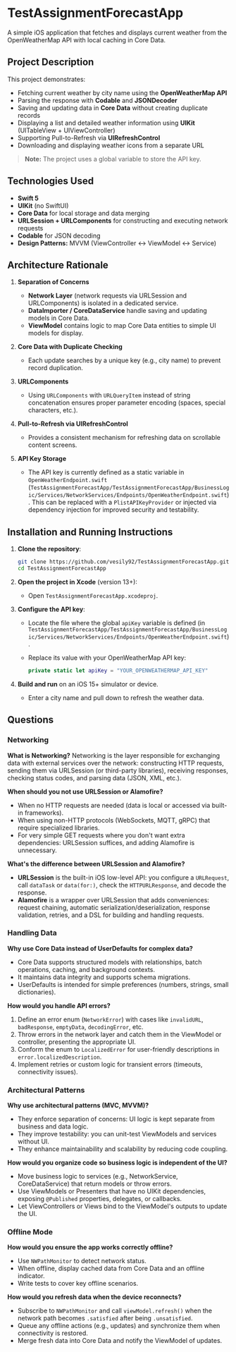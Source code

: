 # TestAssignmentForecastApp

A simple iOS application that fetches and displays current weather from the OpenWeatherMap API with local caching in Core Data.

## Project Description

This project demonstrates:

* Fetching current weather by city name using the **OpenWeatherMap API**
* Parsing the response with **Codable** and **JSONDecoder**
* Saving and updating data in **Core Data** without creating duplicate records
* Displaying a list and detailed weather information using **UIKit** (UITableView + UIViewController)
* Supporting Pull-to-Refresh via **UIRefreshControl**
* Downloading and displaying weather icons from a separate URL

> **Note:** The project uses a global variable to store the API key.

## Technologies Used

* **Swift 5**
* **UIKit** (no SwiftUI)
* **Core Data** for local storage and data merging
* **URLSession + URLComponents** for constructing and executing network requests
* **Codable** for JSON decoding
* **Design Patterns:** MVVM (ViewController ↔ ViewModel ↔ Service)

## Architecture Rationale

1. **Separation of Concerns**

   * **Network Layer** (network requests via URLSession and URLComponents) is isolated in a dedicated service.
   * **DataImporter / CoreDataService** handle saving and updating models in Core Data.
   * **ViewModel** contains logic to map Core Data entities to simple UI models for display.
2. **Core Data with Duplicate Checking**

   * Each update searches by a unique key (e.g., city name) to prevent record duplication.
3. **URLComponents**

   * Using `URLComponents` with `URLQueryItem` instead of string concatenation ensures proper parameter encoding (spaces, special characters, etc.).
4. **Pull-to-Refresh via UIRefreshControl**

   * Provides a consistent mechanism for refreshing data on scrollable content screens.
5. **API Key Storage**

   * The API key is currently defined as a static variable in `OpenWeatherEndpoint.swift` (`TestAssignmentForecastApp/TestAssignmentForecastApp/BusinessLogic/Services/NetworkServices/Endpoints/OpenWeatherEndpoint.swift`). This can be replaced with a `PlistAPIKeyProvider` or injected via dependency injection for improved security and testability.

## Installation and Running Instructions

1. **Clone the repository**:

   ```bash
   git clone https://github.com/vesily92/TestAssignmentForecastApp.git
   cd TestAssignmentForecastApp
   ```
2. **Open the project in Xcode** (version 13+):

   * Open `TestAssignmentForecastApp.xcodeproj`.
3. **Configure the API key**:

   * Locate the file where the global `apiKey` variable is defined (in `TestAssignmentForecastApp/TestAssignmentForecastApp/BusinessLogic/Services/NetworkServices/Endpoints/OpenWeatherEndpoint.swift`).
   * Replace its value with your OpenWeatherMap API key:

     ```swift
     private static let apiKey = "YOUR_OPENWEATHERMAP_API_KEY"
     ```
4. **Build and run** on an iOS 15+ simulator or device.

   * Enter a city name and pull down to refresh the weather data.

## Questions

### Networking

**What is Networking?**
Networking is the layer responsible for exchanging data with external services over the network: constructing HTTP requests, sending them via URLSession (or third-party libraries), receiving responses, checking status codes, and parsing data (JSON, XML, etc.).

**When should you not use URLSession or Alamofire?**

* When no HTTP requests are needed (data is local or accessed via built-in frameworks).
* When using non-HTTP protocols (WebSockets, MQTT, gRPC) that require specialized libraries.
* For very simple GET requests where you don't want extra dependencies: URLSession suffices, and adding Alamofire is unnecessary.

**What's the difference between URLSession and Alamofire?**

* **URLSession** is the built-in iOS low-level API: you configure a `URLRequest`, call `dataTask` or `data(for:)`, check the `HTTPURLResponse`, and decode the response.
* **Alamofire** is a wrapper over URLSession that adds conveniences: request chaining, automatic serialization/deserialization, response validation, retries, and a DSL for building and handling requests.

### Handling Data

**Why use Core Data instead of UserDefaults for complex data?**

* Core Data supports structured models with relationships, batch operations, caching, and background contexts.
* It maintains data integrity and supports schema migrations.
* UserDefaults is intended for simple preferences (numbers, strings, small dictionaries).

**How would you handle API errors?**

1. Define an error enum (`NetworkError`) with cases like `invalidURL`, `badResponse`, `emptyData`, `decodingError`, etc.
2. Throw errors in the network layer and catch them in the ViewModel or controller, presenting the appropriate UI.
3. Conform the enum to `LocalizedError` for user-friendly descriptions in `error.localizedDescription`.
4. Implement retries or custom logic for transient errors (timeouts, connectivity issues).

### Architectural Patterns

**Why use architectural patterns (MVC, MVVM)?**

* They enforce separation of concerns: UI logic is kept separate from business and data logic.
* They improve testability: you can unit-test ViewModels and services without UI.
* They enhance maintainability and scalability by reducing code coupling.

**How would you organize code so business logic is independent of the UI?**

* Move business logic to services (e.g., NetworkService, CoreDataService) that return models or throw errors.
* Use ViewModels or Presenters that have no UIKit dependencies, exposing `@Published` properties, delegates, or callbacks.
* Let ViewControllers or Views bind to the ViewModel's outputs to update the UI.

### Offline Mode

**How would you ensure the app works correctly offline?**

* Use `NWPathMonitor` to detect network status.
* When offline, display cached data from Core Data and an offline indicator.
* Write tests to cover key offline scenarios.

**How would you refresh data when the device reconnects?**

* Subscribe to `NWPathMonitor` and call `viewModel.refresh()` when the network path becomes `.satisfied` after being `.unsatisfied`.
* Queue any offline actions (e.g., updates) and synchronize them when connectivity is restored.
* Merge fresh data into Core Data and notify the ViewModel of updates.

